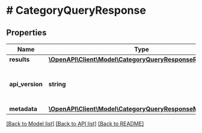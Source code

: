 # # CategoryQueryResponse

## Properties

Name | Type | Description | Notes
------------ | ------------- | ------------- | -------------
**results** | [**\OpenAPI\Client\Model\CategoryQueryResponseResultsInner[]**](CategoryQueryResponseResultsInner.md) |  | [optional]
**api_version** | **string** | API Version of the Nutanix v3 API framework. | [optional] [default to '3.1.0']
**metadata** | [**\OpenAPI\Client\Model\CategoryQueryResponseMetadata**](CategoryQueryResponseMetadata.md) |  | [optional]

[[Back to Model list]](../../README.md#models) [[Back to API list]](../../README.md#endpoints) [[Back to README]](../../README.md)
